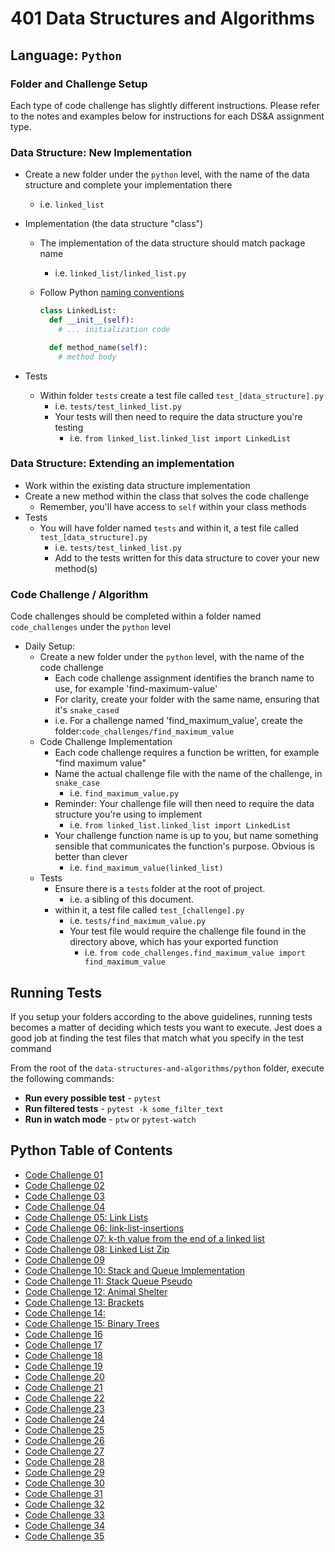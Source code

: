 #  401 Data Structures and Algorithms

## Language: `Python`

### Folder and Challenge Setup

Each type of code challenge has slightly different instructions. Please refer to the notes and examples below for instructions for each DS&A assignment type.

### Data Structure: New Implementation

- Create a new folder under the `python` level, with the name of the data structure and complete your implementation there
  - i.e. `linked_list`
- Implementation (the data structure "class")
  - The implementation of the data structure should match package name
    - i.e. `linked_list/linked_list.py`
  - Follow Python [naming conventions](https://www.python.org/dev/peps/pep-0008/#naming-conventions)

    ```python
    class LinkedList:
      def __init__(self):
        # ... initialization code

      def method_name(self):
        # method body
    ```

- Tests
  - Within folder `tests` create a test file called `test_[data_structure].py`
    - i.e. `tests/test_linked_list.py`
    - Your tests will then need to require the data structure you're testing
      - i.e. `from linked_list.linked_list import LinkedList`

### Data Structure: Extending an implementation

- Work within the existing data structure implementation
- Create a new method within the class that solves the code challenge
  - Remember, you'll have access to `self` within your class methods
- Tests
  - You will have folder named `tests` and within it, a test file called `test_[data_structure].py`
    - i.e. `tests/test_linked_list.py`
    - Add to the tests written for this data structure to cover your new method(s)

### Code Challenge / Algorithm

Code challenges should be completed within a folder named `code_challenges` under the `python` level

- Daily Setup:
  - Create a new folder under the `python` level, with the name of the code challenge
    - Each code challenge assignment identifies the branch name to use, for example 'find-maximum-value'
    - For clarity, create your folder with the same name, ensuring that it's `snake_cased`
    - i.e. For a challenge named 'find_maximum_value', create the folder:`code_challenges/find_maximum_value`
  - Code Challenge Implementation
    - Each code challenge requires a function be written, for example "find maximum value"
    - Name the actual challenge file with the name of the challenge, in `snake_case`
      - i.e. `find_maximum_value.py`
    - Reminder: Your challenge file will then need to require the data structure you're using to implement
      - i.e. `from linked_list.linked_list import LinkedList`
    - Your challenge function name is up to you, but name something sensible that communicates the function's purpose. Obvious is better than clever
      - i.e. `find_maximum_value(linked_list)`
  - Tests
    - Ensure there is a `tests` folder at the root of project.
      - i.e. a sibling of this document.
    - within it, a test file called `test_[challenge].py`
      - i.e. `tests/find_maximum_value.py`
      - Your test file would require the challenge file found in the directory above, which has your exported function
        - i.e. `from code_challenges.find_maximum_value import find_maximum_value`

## Running Tests

If you setup your folders according to the above guidelines, running tests becomes a matter of deciding which tests you want to execute.  Jest does a good job at finding the test files that match what you specify in the test command

From the root of the `data-structures-and-algorithms/python` folder, execute the following commands:

- **Run every possible test** - `pytest`
- **Run filtered tests** - `pytest -k some_filter_text`
- **Run in watch mode** - `ptw` or `pytest-watch`




## Python Table of Contents

- [Code Challenge 01]()
- [Code Challenge 02]()
- [Code Challenge 03]()
- [Code Challenge 04]()
- [Code Challenge 05: Link Lists](linked_list/README.md)
- [Code Challenge 06: link-list-insertions](/python/data_structures/linked_list_insertions/README.md)
- [Code Challenge 07: k-th value from the end of a linked list](/python/code_challenges/linked_list_kth/README.md)
- [Code Challenge 08: Linked List Zip](/python/code_challenges/linked_list_zip_folder/README.md)
- [Code Challenge 09]()
- [Code Challenge 10: Stack and Queue Implementation](data_structures/Stacks_Queues/stack_queue/README.md)
- [Code Challenge 11: Stack Queue Pseudo](data_structures/Stack_QueueREADME.md)
- [Code Challenge 12: Animal Shelter](/python/data_structures/python/code_challenges/stack-queue-animal-shelter/README.md)
- [Code Challenge 13: Brackets](/python/code_challenges/stack_queue_brackets/README.md)
- [Code Challenge 14: ]()
- [Code Challenge 15: Binary Trees](data_structures/binary_tree/README.md)
- [Code Challenge 16]()
- [Code Challenge 17]()
- [Code Challenge 18]()
- [Code Challenge 19]()
- [Code Challenge 20]()
- [Code Challenge 21]()
- [Code Challenge 22]()
- [Code Challenge 23]()
- [Code Challenge 24]()
- [Code Challenge 25]()
- [Code Challenge 26](/python/Insertion_sort/README.md)
- [Code Challenge 27]()
- [Code Challenge 28]()
- [Code Challenge 29]()
- [Code Challenge 30](/python/data_structures/hashtable/README.md)
- [Code Challenge 31](/python/code_challenges/hashmap_repeated_word/README.md)
- [Code Challenge 32]()
- [Code Challenge 33]()
- [Code Challenge 34](/python/data_structures/hashtable/README.md)
- [Code Challenge 35](/python/data_structures/Stacks_Queues/README.md)

